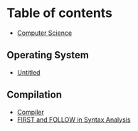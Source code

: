 # Table of contents

* [Computer Science](README.md)

## Operating System

* [Untitled](operating_system/untitled.md)

## Compilation

* [Compiler](compilation/compiler.md)
* [FIRST and FOLLOW in Syntax Analysis](compilation/first-and-follow-in-syntax-analysis.md)